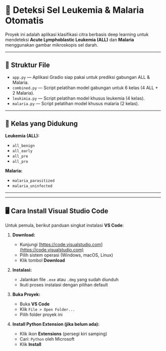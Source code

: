 # 🧬 Deteksi Sel Leukemia & Malaria Otomatis

Proyek ini adalah aplikasi klasifikasi citra berbasis deep learning untuk mendeteksi **Acute Lymphoblastic Leukemia (ALL)** dan **Malaria** menggunakan gambar mikroskopis sel darah.

---

## 📁 Struktur File

- `app.py` — Aplikasi Gradio siap pakai untuk prediksi gabungan ALL & Malaria.
- `combined.py` — Script pelatihan model gabungan untuk 6 kelas (4 ALL + 2 Malaria).
- `leukimia.py` — Script pelatihan model khusus leukemia (4 kelas).
- `malaria.py` — Script pelatihan model khusus malaria (2 kelas).

---

## 🔬 Kelas yang Didukung

**Leukemia (ALL):**

- `all_benign`
- `all_early`
- `all_pre`
- `all_pro`

**Malaria:**

- `malaria_parasitized`
- `malaria_uninfected`

---


---

## 🖥️ Cara Install Visual Studio Code

Untuk pemula, berikut panduan singkat instalasi **VS Code**:

1. **Download:**
   - Kunjungi [https://code.visualstudio.com](https://code.visualstudio.com)
   - Pilih sistem operasi (Windows, macOS, Linux)
   - Klik tombol **Download**

2. **Instalasi:**
   - Jalankan file `.exe` atau `.dmg` yang sudah diunduh
   - Ikuti proses instalasi dengan pilihan default

3. **Buka Proyek:**
   - Buka **VS Code**
   - Klik `File > Open Folder...`
   - Pilih folder proyek ini

4. **Install Python Extension (jika belum ada):**
   - Klik ikon **Extensions** (persegi kiri samping)
   - Cari: `Python` oleh Microsoft
   - Klik **Install**
